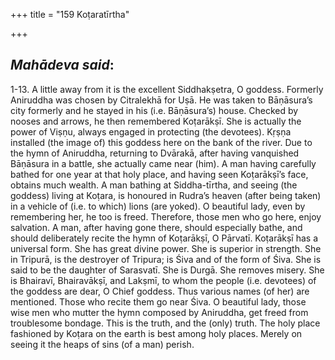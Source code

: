 +++
title = "159 Koṭaratīrtha"

+++
 

## *Mahādeva said*:

1-13. A little away from it is the excellent Siddhakṣetra, O goddess. Formerly Aniruddha was chosen by Citralekhā for Uṣā. He was taken to Bāṇāsura’s city formerly and he stayed in his (i.e. Bāṇāsura’s) house. Checked by nooses and arrows, he then remembered Koṭarākṣī. She is actually the power of Viṣṇu, always engaged in protecting (the devotees). Kṛṣṇa installed (the image of) this goddess here on the bank of the river. Due to the hymn of Aniruddha, returning to Dvārakā, after having vanquished Bāṇāsura in a battle, she actually came near (him). A man having carefully bathed for one year at that holy place, and having seen Koṭarākṣī’s face, obtains much wealth. A man bathing at Siddha-tīrtha, and seeing (the goddess) living at Koṭara, is honoured in Rudra’s heaven (after being taken) in a vehicle of (i.e. to which) lions (are yoked). O beautiful lady, even by remembering her, he too is freed. Therefore, those men who go here, enjoy salvation. A man, after having gone there, should especially bathe, and should deliberately recite the hymn of Koṭarākṣī, O Pārvatī. Koṭarākṣī has a universal form. She has great divine power. She is superior in strength. She in Tripurā, is the destroyer of Tripura; is Śiva and of the form of Śiva. She is said to be the daughter of Sarasvatī. She is Durgā. She removes misery. She is Bhairavī, Bhairavākṣī, and Lakṣmī, to whom the people (i.e. devotees) of the goddess are dear, O Chief goddess. Thus various names (of her) are mentioned. Those who recite them go near Śiva. O beautiful lady, those wise men who mutter the hymn composed by Aniruddha, get freed from troublesome bondage. This is the truth, and the (only) truth. The holy place fashioned by Koṭara on the earth is best among holy places. Merely on seeing it the heaps of sins (of a man) perish.


